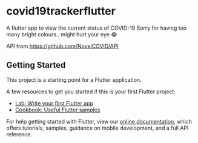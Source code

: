 # covid19trackerflutter

A flutter app to view the current status of COVID-19
Sorry for having too many bright colours.. might hurt your eye &#128514;



API from https://github.com/NovelCOVID/API

## Getting Started

This project is a starting point for a Flutter application.

A few resources to get you started if this is your first Flutter project:

- [Lab: Write your first Flutter app](https://flutter.dev/docs/get-started/codelab)
- [Cookbook: Useful Flutter samples](https://flutter.dev/docs/cookbook)

For help getting started with Flutter, view our
[online documentation](https://flutter.dev/docs), which offers tutorials,
samples, guidance on mobile development, and a full API reference.
